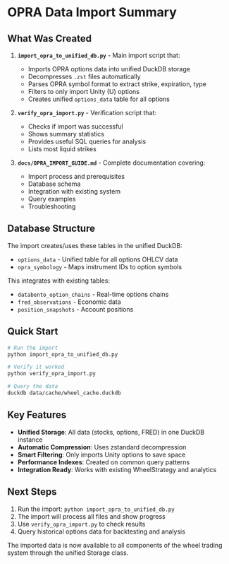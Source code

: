 # OPRA Data Import Summary

## What Was Created

1. **`import_opra_to_unified_db.py`** - Main import script that:
   - Imports OPRA options data into unified DuckDB storage
   - Decompresses `.zst` files automatically
   - Parses OPRA symbol format to extract strike, expiration, type
   - Filters to only import Unity (U) options
   - Creates unified `options_data` table for all options

2. **`verify_opra_import.py`** - Verification script that:
   - Checks if import was successful
   - Shows summary statistics
   - Provides useful SQL queries for analysis
   - Lists most liquid strikes

3. **`docs/OPRA_IMPORT_GUIDE.md`** - Complete documentation covering:
   - Import process and prerequisites
   - Database schema
   - Integration with existing system
   - Query examples
   - Troubleshooting

## Database Structure

The import creates/uses these tables in the unified DuckDB:
- `options_data` - Unified table for all options OHLCV data
- `opra_symbology` - Maps instrument IDs to option symbols

This integrates with existing tables:
- `databento_option_chains` - Real-time options chains
- `fred_observations` - Economic data
- `position_snapshots` - Account positions

## Quick Start

```bash
# Run the import
python import_opra_to_unified_db.py

# Verify it worked
python verify_opra_import.py

# Query the data
duckdb data/cache/wheel_cache.duckdb
```

## Key Features

- **Unified Storage**: All data (stocks, options, FRED) in one DuckDB instance
- **Automatic Compression**: Uses zstandard decompression
- **Smart Filtering**: Only imports Unity options to save space
- **Performance Indexes**: Created on common query patterns
- **Integration Ready**: Works with existing WheelStrategy and analytics

## Next Steps

1. Run the import: `python import_opra_to_unified_db.py`
2. The import will process all files and show progress
3. Use `verify_opra_import.py` to check results
4. Query historical options data for backtesting and analysis

The imported data is now available to all components of the wheel trading system through the unified Storage class.
